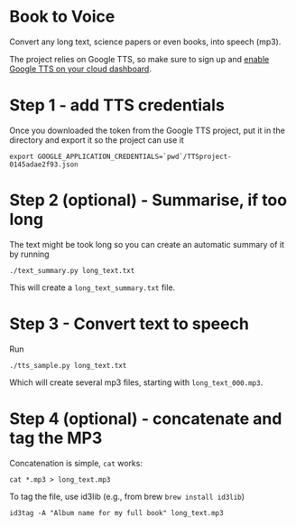 # Book to Voice

Convert any long text, science papers or even books,  into speech (mp3).

The project relies on Google TTS, so make sure to sign up and [enable Google TTS on your cloud dashboard](https://cloud.google.com/text-to-speech/docs/quickstart-protocol).

# Step 1 - add TTS credentials

Once you downloaded the token from the Google TTS project, put it in the directory and export it so the project can use it

    export GOOGLE_APPLICATION_CREDENTIALS=`pwd`/TTSproject-0145adae2f93.json


# Step 2 (optional) - Summarise, if too long

The text might be took long so you can create an automatic summary of it by running 

    ./text_summary.py long_text.txt

This will create a ```long_text_summary.txt``` file.

# Step 3 - Convert text to speech

Run 

    ./tts_sample.py long_text.txt

Which will create several mp3 files, starting with ```long_text_000.mp3```.

# Step 4 (optional) - concatenate and tag the MP3

Concatenation is simple, ```cat``` works:

    cat *.mp3 > long_text.mp3

To tag the file, use id3lib (e.g., from brew ```brew install id3lib```)

    id3tag -A "Album name for my full book" long_text.mp3